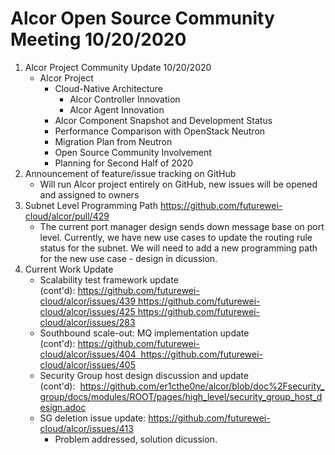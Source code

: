 # Alcor Open Source Community Meeting 10/20/2020

1. Alcor Project Community Update 10/20/2020
    * Alcor Project 
        * Cloud-Native Architecture
            * Alcor Controller Innovation
            * Alcor Agent Innovation
        * Alcor Component Snapshot and Development Status
        * Performance Comparison with OpenStack Neutron
        * Migration Plan from Neutron
        * Open Source Community Involvement
        * Planning for Second Half of 2020
2. Announcement of feature/issue tracking on GitHub
    * Will run Alcor project entirely on GitHub, new issues will be opened and assigned to owners
3. Subnet Level Programming Path https://github.com/futurewei-cloud/alcor/pull/429
    * The current port manager design sends down message base on port level. Currently, we have new use cases to update the routing rule status for the subnet. We will need to add a new programming path for the new use case - design in dicussion. 
4. Current Work Update
    * Scalability test framework update (cont'd): https://github.com/futurewei-cloud/alcor/issues/439 https://github.com/futurewei-cloud/alcor/issues/425 https://github.com/futurewei-cloud/alcor/issues/283
    * Southbound scale-out: MQ implementation update (cont'd): https://github.com/futurewei-cloud/alcor/issues/404  https://github.com/futurewei-cloud/alcor/issues/405
    * Security Group host design discussion and update (cont'd):  https://github.com/er1cthe0ne/alcor/blob/doc%2Fsecurity_group/docs/modules/ROOT/pages/high_level/security_group_host_design.adoc
    * SG deletion issue update: https://github.com/futurewei-cloud/alcor/issues/413
        * Problem addressed, solution dicussion. 